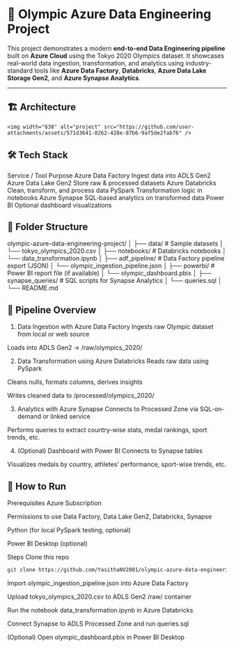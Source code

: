 # 🏅 Olympic Azure Data Engineering Project

This project demonstrates a modern **end-to-end Data Engineering pipeline** built on **Azure Cloud** using the Tokyo 2020 Olympics dataset. It showcases real-world data ingestion, transformation, and analytics using industry-standard tools like **Azure Data Factory**, **Databricks**, **Azure Data Lake Storage Gen2**, and **Azure Synapse Analytics**.

---

## 🏗️ Architecture

```mermaid
<img width="638" alt="project" src="https://github.com/user-attachments/assets/571d3641-8262-428e-87b6-9af5de2fab76" />
```


## 🛠️ Tech Stack

Service / Tool	Purpose
Azure Data Factory	Ingest data into ADLS Gen2
Azure Data Lake Gen2	Store raw & processed datasets
Azure Databricks	Clean, transform, and process data
PySpark	Transformation logic in notebooks
Azure Synapse	SQL-based analytics on transformed data
Power BI	Optional dashboard visualizations

## 📂 Folder Structure
olympic-azure-data-engineering-project/
│
├── data/                          # Sample datasets
│   └── tokyo_olympics_2020.csv
│
├── notebooks/                    # Databricks notebooks
│   └── data_transformation.ipynb
│
├── adf_pipeline/                # Data Factory pipeline export (JSON)
│   └── olympic_ingestion_pipeline.json
│
├── powerbi/                     # Power BI report file (if available)
│   └── olympic_dashboard.pbix
│
├── synapse_queries/            # SQL scripts for Synapse Analytics
│   └── queries.sql
│
└── README.md

## 🔄 Pipeline Overview

1. Data Ingestion with Azure Data Factory
Ingests raw Olympic dataset from local or web source

Loads into ADLS Gen2 → /raw/olympics_2020/

2. Data Transformation using Azure Databricks
Reads raw data using PySpark

Cleans nulls, formats columns, derives insights

Writes cleaned data to /processed/olympics_2020/

3. Analytics with Azure Synapse
Connects to Processed Zone via SQL-on-demand or linked service

Performs queries to extract country-wise stats, medal rankings, sport trends, etc.

4. (Optional) Dashboard with Power BI
Connects to Synapse tables

Visualizes medals by country, athletes’ performance, sport-wise trends, etc.

## 🚀 How to Run

Prerequisites
Azure Subscription

Permissions to use Data Factory, Data Lake Gen2, Databricks, Synapse

Python (for local PySpark testing, optional)

Power BI Desktop (optional)

Steps
Clone this repo
```bash
git clone https://github.com/YasithaNV2001/olympic-azure-data-engineering-project.git
```

Import olympic_ingestion_pipeline.json into Azure Data Factory

Upload tokyo_olympics_2020.csv to ADLS Gen2 /raw/ container

Run the notebook data_transformation.ipynb in Azure Databricks

Connect Synapse to ADLS Processed Zone and run queries.sql

(Optional) Open olympic_dashboard.pbix in Power BI Desktop

